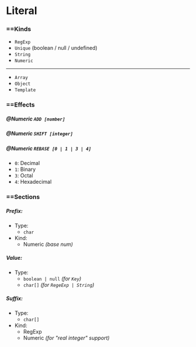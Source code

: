 # Literal

### ==Kinds
- `RegExp`
- `Unique` (boolean / null / undefined)
- `String`
- `Numeric`
---
- `Array`
- `Object`
- `Template`


### ==Effects
##### @Numeric `ADD [number]`
##### @Numeric `SHIFT [integer]`
##### @Numeric `REBASE [0 | 1 | 3 | 4]`
- `0`: Decimal
- `1`: Binary
- `3`: Octal
- `4`: Hexadecimal

### ==Sections
##### *Prefix*:
+ Type:
    - `char`
+ Kind:
    - Numeric *(base num)*

##### *Value*:
+ Type:
    - `boolean | null` *(for `Key`)*
    - `char[]` *(for `RegeExp | String`)*

##### *Suffix*:
+ Type:
    - `char[]`
+ Kind:
    - RegExp
    - Numeric *(for "real integer" support)*
